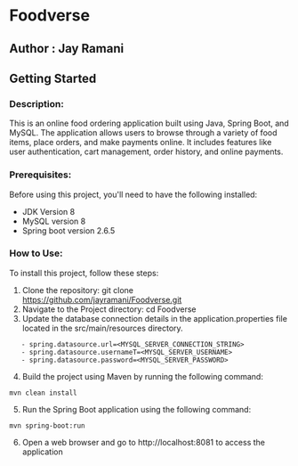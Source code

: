 # Foodverse 

## Author : Jay Ramani

## Getting Started

### **Description:**

This is an online food ordering application built using Java, Spring Boot, and MySQL. The application allows users to browse through a variety of food items, place orders, and make payments online. It includes features like user authentication, cart management, order history, and online payments.

### **Prerequisites:**

Before using this project, you'll need to have the following installed:

- JDK Version 8
- MySQL version 8
- Spring boot version 2.6.5 

### **How to Use:**

To install this project, follow these steps:

1. Clone the repository: git clone https://github.com/jayramani/Foodverse.git
2. Navigate to the Project directory: cd Foodverse
3. Update the database connection details in the application.properties file located in the src/main/resources directory.
```
   - spring.datasource.url=<MYSQL_SERVER_CONNECTION_STRING>
   - spring.datasource.usernameT=<MYSQL_SERVER_USERNAME>
   - spring.datasource.password=<MYSQL_SERVER_PASSWORD>
```   
4. Build the project using Maven by running the following command: 
```
mvn clean install
```
5. Run the Spring Boot application using the following command: 
```
mvn spring-boot:run
```
6. Open a web browser and go to http://localhost:8081 to access the application





